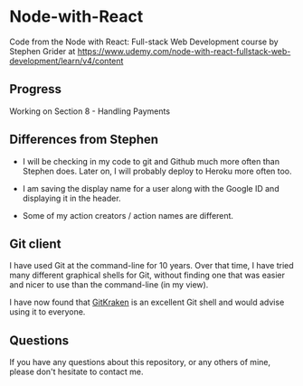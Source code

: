 # Node-with-React
Code from the Node with React: Full-stack Web Development course by Stephen Grider at https://www.udemy.com/node-with-react-fullstack-web-development/learn/v4/content

## Progress

Working on Section 8 - Handling Payments

## Differences from Stephen

* I will be checking in my code to git and Github much more often than 
Stephen does. Later on, I will probably deploy to Heroku more often too.

* I am saving the display name for a user along with the Google ID and 
displaying it in the header.

* Some of my action creators / action names are different.

## Git client

I have used Git at the command-line for 10 years.
Over that time, I have tried many different graphical shells for Git,
without finding one that was easier and nicer to use than the command-line
(in my view).

I have now found that [GitKraken](https://www.gitkraken.com) is an excellent
Git shell and would advise using it to everyone.

## Questions

If you have any questions about this repository, or any others of mine, please
don't hesitate to contact me.
